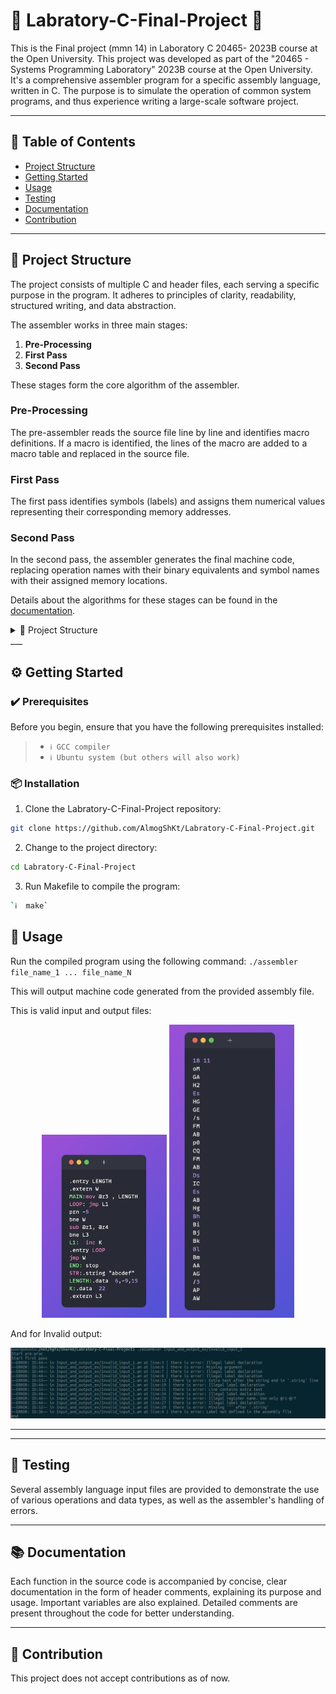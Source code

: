 # 🚀 Labratory-C-Final-Project 🚀

This is the Final project (mmn 14) in Laboratory C 20465- 2023B course at the Open University. This project was developed as part of the "20465 - Systems Programming Laboratory" 2023B course at the Open University. It's a comprehensive assembler program for a specific assembly language, written in C. The purpose is to simulate the operation of common system programs, and thus experience writing a large-scale software project.

___

## 📖 Table of Contents
- [Project Structure](#-project-structure)
- [Getting Started](#-getting-started)
- [Usage](#-usage)
- [Testing](#-testing)
- [Documentation](#-documentation)
- [Contribution](#-contribution)

___

## 🧩 Project Structure

The project consists of multiple C and header files, each serving a specific purpose in the program. It adheres to principles of clarity, readability, structured writing, and data abstraction.

The assembler works in three main stages:

1. **Pre-Processing**
2. **First Pass**
3. **Second Pass**

These stages form the core algorithm of the assembler.

### Pre-Processing

The pre-assembler reads the source file line by line and identifies macro definitions. If a macro is identified, the lines of the macro are added to a macro table and replaced in the source file.

### First Pass

The first pass identifies symbols (labels) and assigns them numerical values representing their corresponding memory addresses.

### Second Pass

In the second pass, the assembler generates the final machine code, replacing operation names with their binary equivalents and symbol names with their assigned memory locations.

Details about the algorithms for these stages can be found in the [documentation](#-documentation).


<details closed><summary>📂 Project Structure</summary>

```bash
repo
├── Errors.c
├── Errors.h
├── Input_and_output_ex
│   ├── Invalid_input_1.am
│   ├── Invalid_input_1.as
│   ├── Invalid_input_2.am
│   ├── Invalid_input_2.as
│   ├── Invalid_input_3.as
│   ├── Invalid_input_4.as
│   ├── c_master.am
│   ├── c_master.as
│   ├── c_master.ent
│   ├── c_master.ext
│   ├── c_master.ob
│   ├── valid_input_1.am
│   ├── valid_input_1.as
│   ├── valid_input_1.ent
│   ├── valid_input_1.ext
│   ├── valid_input_1.ob
│   ├── valid_input_2.am
│   ├── valid_input_2.as
│   ├── valid_input_2.ent
│   ├── valid_input_2.ext
│   ├── valid_input_2.ob
│   ├── valid_input_3.as
│   └── valid_input_4.as
├── LICENSE
├── README.md
├── Readme_imgs
│   ├── Invalid1.png
│   ├── c_master_as.png
│   └── valid_output1.png
├── Tests
│   ├── AsemblerFiles-Test
│   │   ├── CourseExamle.am
│   │   └── CourseExamle.ob
│   ├── TestC.c
│   ├── To-Test
│   │   ├── Almog
│   │   │   ├── AllOpcodeNames.txt
│   │   │   ├── Test4_01.am
│   │   │   ├── Test4_01.as
│   │   │   ├── Test4_01.ob
│   │   │   ├── longline.am
│   │   │   ├── longline.as
│   │   │   ├── test1.am
│   │   │   ├── test1.as
│   │   │   ├── test1.ent
│   │   │   ├── test1.ext
│   │   │   ├── test1.ob
│   │   │   ├── test1_02.am
│   │   │   ├── test1_02.as
│   │   │   ├── test1_02.ob
│   │   │   ├── test3_01.am
│   │   │   ├── test3_01.as
│   │   │   ├── test3_01.ob
│   │   │   ├── test_macro_01.am
│   │   │   ├── test_macro_01.as
│   │   │   ├── test_macro_01.ent
│   │   │   ├── test_macro_01.ext
│   │   │   └── test_macro_01.ob
│   │   ├── Course_master
│   │   │   ├── c_master.am
│   │   │   ├── c_master.ent
│   │   │   ├── c_master.ext
│   │   │   ├── c_master.ob
│   │   │   └── master.ob
│   │   ├── IdeasToTest.md
│   │   ├── Master.am
│   │   ├── Master.as
│   │   └── Master.ob
│   ├── fist_pass_test.c
│   └── test_preproc.c
├── assembler
├── assembler.c
├── code_conversion.c
├── code_conversion.h
├── data_strct.c
├── data_strct.h
├── first_pass.c
├── first_pass.h
├── globals.h
├── handle_text.c
├── handle_text.h
├── lexer.c
├── lexer.h
├── makefile
├── preproc.c
├── preproc.h
├── second_pass.c
├── second_pass.h
├── t_linuix_1.am
├── t_linuix_1.as
├── t_linuix_1.ent
├── t_linuix_1.ext
├── t_linuix_1.ob
├── t_linuix_2.as
├── table.c
├── table.h
├── util.c
└── util.h

8 directories, 94 files
```
</details>
___ 

## ⚙️ Getting Started

### ✔️ Prerequisites

Before you begin, ensure that you have the following prerequisites installed:
> - `ℹ️ GCC compiler`
> - `ℹ️ Ubuntu system (but others will also work)`

### 📦 Installation

1. Clone the Labratory-C-Final-Project repository:
```sh
git clone https://github.com/AlmogShKt/Labratory-C-Final-Project.git
```

2. Change to the project directory:
```sh
cd Labratory-C-Final-Project
```

3. Run Makefile to compile the program:
```sh
`ℹ️  make`
```


## 🔧 Usage

Run the compiled program using the following command: `./assembler file_name_1 ... file_name_N`

This will output machine code generated from the provided assembly file.

This is valid input and output files:

<p align="center">
  <img src="Readme_imgs/c_master_as.png" width="200"> <img src="Readme_imgs/valid_output1.png" width="200">
</p>

And for Invalid output:

<p align="center">
  <img src="Readme_imgs/Invalid1.png" width="600">
</p>


___




___ 

## 🧪 Testing

Several assembly language input files are provided to demonstrate the use of various operations and data types, as well as the assembler's handling of errors.

___ 

## 📚 Documentation

Each function in the source code is accompanied by concise, clear documentation in the form of header comments, explaining its purpose and usage. Important variables are also explained. Detailed comments are present throughout the code for better understanding.

___ 

## 🤝 Contribution

This project does not accept contributions as of now.
